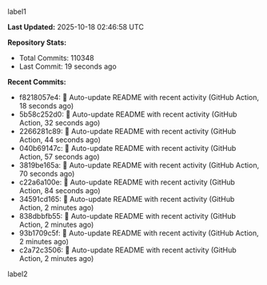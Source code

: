 
label1 
<!-- ACTIVITY_START -->
**Last Updated:** 2025-10-18 02:46:58 UTC

**Repository Stats:**
- Total Commits: 110348
- Last Commit: 19 seconds ago

**Recent Commits:**
- f8218057e4: 🤖 Auto-update README with recent activity (GitHub Action, 18 seconds ago)
- 5b58c252d0: 🤖 Auto-update README with recent activity (GitHub Action, 32 seconds ago)
- 2266281c89: 🤖 Auto-update README with recent activity (GitHub Action, 44 seconds ago)
- 040b69147c: 🤖 Auto-update README with recent activity (GitHub Action, 57 seconds ago)
- 3819be165a: 🤖 Auto-update README with recent activity (GitHub Action, 70 seconds ago)
- c22a6a100e: 🤖 Auto-update README with recent activity (GitHub Action, 84 seconds ago)
- 34591cd165: 🤖 Auto-update README with recent activity (GitHub Action, 2 minutes ago)
- 838dbbfb55: 🤖 Auto-update README with recent activity (GitHub Action, 2 minutes ago)
- 93b1709c5f: 🤖 Auto-update README with recent activity (GitHub Action, 2 minutes ago)
- c2a72c3506: 🤖 Auto-update README with recent activity (GitHub Action, 2 minutes ago)
<!-- ACTIVITY_END -->

label2
